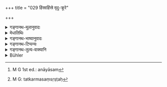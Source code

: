 +++
title = "029 हिंस्राहिंस्रे मृदु-क्रूरे"

+++

<details><summary>गङ्गानथ-मूलानुवादः</summary>

Each being, when created again and again, naturally conformed to that same act to which the lord had, at first, directed him.—(28)


“The meaning assigned to the verse does not appear to be its right meaning at all. What appears to be its right meaning is that the Creator is entirely independent in assigning their work to the creatures. The verse thus means as follows:—‘Every creature conformed to,—i.e., carried on—that same action—in the form either of doing harm to others, or its contrary,—to which the Lord had directed it at—at the beginning of creation’; that is, man does not have recourse to actions, cither entirely on the advice of his father and other elders, or by his own will; in fact, whatever good or bad action he performs, he does wholly in accordance with Prajāpati’s directions, entirely uninfluenced by the advice of any other person.


‘When created again’—i.e., when born again, whether in another cycle, or in this same cycle,—it is Prajāpati alone who directs all animate beings to be the doers of actions; hence even past good and bad acts arc done by them only in obedience to the directions of Prajāpati; this has been thus declared:—‘They become agents without being masters of their own actions; to the good or the bad act they are led on by God’; and again ‘this ignorant creature has no control over his pleasure and pain; it is only as led on by God that he goes to heaven or to hell.’”


Sanskrit text, Unicode transliteration and English translation by Ganganath Jha:


हिंस्राहिंस्रे मृदुक्रूरे धर्माधर्मावृतानृते । 
यद् यस्य सो'दधात् सर्गे तत् तस्य स्वयमाविशत् ॥ २९ ॥


hiṃsrāhiṃsre mṛdukrūre dharmādharmāvṛtānṛte | 
yad yasya so'dadhāt sarge tat tasya svayamāviśat || 29 ||


Hurtfulness or harmlessness, tenderness or hard-heartedness, virtue or vice, truthfulness or truth-lessness,—each of these accrued to that being in which he implanted it at creation.—(29)
</details>

<details><summary>मेधातिथिः</summary>

**हिंस्रं** परप्राणवियोगकरं सर्पसिंहहस्त्यादि । तद्विपरीतम् **अहिंस्रं** रुरुपृषतादि । **मृदु** पेशलम् अनायासकम्[^७४] । **क्रूरं** कठिनं परदुःखोत्पादनात्मकम् । अन्यत् प्रसिद्धम् । यद् एतद् द्विशः प्रसिद्धं कर्म जातं ततो यस्य यद् एव **अदधाद्** दत्तवान् कल्पितवान् **स** प्रजापतिः **सर्गे** सृष्ट्यादौ पूर्वकर्मानुरूप्यम् अवेक्ष्य, तत्कर्म स सृष्टः[^७५] प्राणी **स्वयम् आविशत्** प्रतिपद्यते । भूतकालता न विवक्षिता । आद्यत्वे ऽपि जातिधर्मस्यानुपदिष्टस्य स्वयंप्रतिपत्तिदर्शनात् ॥ १.२९ ॥


[^७५]:
     M G: tatkarmasaṃsṛṣṭaḥ


[^७४]:
     M G 1st ed.: anāyāsam
</details>

<details><summary>गङ्गानथ-भाष्यानुवादः</summary>

> **Sanskrit text, Unicode transliteration and English translation by > Ganganath Jha:** >
> हिंस्राहिंस्रे मृदुक्रूरे धर्माधर्मावृतानृते ।  
> यद् यस्य सो'दधात् सर्गे तत् तस्य स्वयमाविशत् ॥ २९ ॥ >
> *hiṃsrāhiṃsre mṛdukrūre dharmādharmāvṛtānṛte* \| *  
> yad yasya so'dadhāt sarge tat tasya svayamāviśat* \|\| 29 \|\| >
> Hurtfulness or harmlessness, tenderness or hard-heartedness, virtue or > vice, truthfulness or truth-lessness,—each of these accrued to that > being in which he implanted it at creation.—(29)
</details>

<details><summary>गङ्गानथ-टिप्पन्यः</summary>

**(verse xviii)**

Medhātithi notes two explanations of this verse.

The natural meaning appeal’s to be that ‘each being continues, in each
succeeding Birth, to betake itself to the same function that was
assigned to it in the beginning by Prajāpati.’

But this being incompatible with the law of Karma, which has been
regarded as adumbrated by Manu in I. 41,—Medhātithi has tried his best
to get out of the words the meaning that the conditions and activities
of each being are ordained in accordance with his past deeds;—but the
only argument that he puts forward in support of assigning this meaning
is that the literal meaning of the words would give rise to a number of
undesirable contingencies. According to Medhātithi, creation is due to
the joint action of the three causes—(1) the being’s past acts (2) God’s
will and (3) Evolution of Prakṛti.

The confusion of thought in regard to the exact meaning of this and the
following two verses is further shown by the fact that Medhātithi (p.
22, l, 27 under verse 30) has thought it necessary to set forth ‘another
explanation’ of these texts.
</details>

<details><summary>गङ्गानथ-तुल्य-वाक्यानि</summary>

**(verse xviii-xix)**

*Mahābhārata*, 12.232.16.—‘Of the created things, whatever functions
became assigned to whichever thing at the beginning of creation, that
thing take to those same functions, whenever they are created again and
again.’ ‘Harmfulness or harmlessness, gentleness or ferociousness,
righteousness or unrighteousness, truthfulness or untruthfulness, with
one or the other of these they are obsessed, and hence are they fond of
just those.’
</details>

<details><summary>Bühler</summary>

029	Whatever he assigned to each at the (first) creation, noxiousness or harmlessness, gentleness or ferocity, virtue or sin, truth or falsehood, that clung (afterwards) spontaneously to it.
</details>
